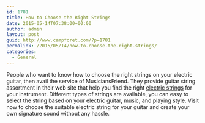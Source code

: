 ```yaml
---
id: 1781
title: How to Choose the Right Strings
date: 2015-05-14T07:38:00+00:00
author: admin
layout: post
guid: http://www.campforet.com/?p=1781
permalink: /2015/05/14/how-to-choose-the-right-strings/
categories:
  - General
---
```

People who want to know how to choose the right strings on your electric guitar, then avail the service of MusiciansFriend. They provide guitar string assortment in their web site that help you find the right [electric strings](http://thehub.musiciansfriend.com/guitar-buying-guides/how-to-choose-the-right-strings-for-your-electric-guitar) for your instrument. Different types of strings are available, you can easy to select the string based on your electric guitar, music, and playing style. Visit now to choose the suitable electric string for your guitar and create your own signature sound without any hassle.